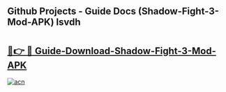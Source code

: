 ## Github Projects - Guide Docs (Shadow-Fight-3-Mod-APK) lsvdh

# <h2><a href="https://apkcomod.com?title=Shadow-Fight-3-Mod-APK">🔗👉 🔴 Guide-Download-Shadow-Fight-3-Mod-APK </a></h2>

[![acn](https://github.com/user-attachments/assets/0f9c940e-d8b0-45ae-aac7-cd30a18b3e1c)](https://apkcomod.com?title=Shadow-Fight-3-Mod-APK)
